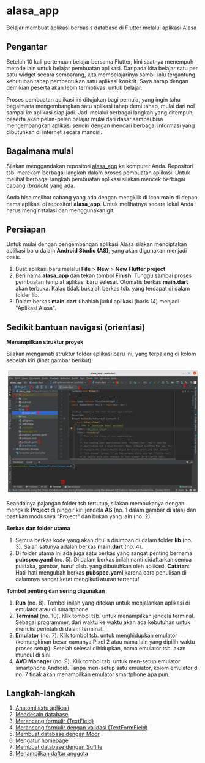 # alasa_app

Belajar membuat aplikasi berbasis database di Flutter melalui aplikasi Alasa


## Pengantar

Setelah 10 kali pertemuan belajar bersama Flutter, kini saatnya menempuh metode lain untuk belajar pembuatan aplikasi. Daripada kita belajar satu per satu widget secara sembarang, kita mempelajarinya sambil lalu tergantung kebutuhan tahap pembentukan satu aplikasi konkrit. Saya harap dengan demikian peserta akan lebih termotivasi untuk belajar.

Proses pembuatan aplikasi ini ditujukan bagi pemula, yang ingin tahu bagaimana mengembangkan satu aplikasi tahap demi tahap, mulai dari nol sampai ke aplikasi siap jadi. Jadi melalui berbagai langkah yang ditempuh, peserta akan pelan-pelan belajar mulai dari dasar sampai bisa mengembangkan aplikasi sendiri dengan mencari berbagai informasi yang dibutuhkan di internet secara mandiri.

## Bagaimana mulai

Silakan menggandakan repositori [alasa_app](https://github.com/sslaia/alasa_app) ke komputer Anda. Repositori tsb. merekam berbagai langkah dalam proses pembuatan aplikasi. Untuk melihat berbagai langkah pembuatan aplikasi silakan mencek berbagai cabang (_branch_) yang ada.

Anda bisa melihat cabang yang ada dengan mengklik di icon **main** di depan nama aplikasi di repositori **alasa_app**. Untuk melihatnya secara lokal Anda harus menginstalasi dan menggunakan git.

## Persiapan

Untuk mulai dengan pengembangan aplikasi Alasa silakan menciptakan aplikasi baru dalam **Android Studio (AS)**, yang akan digunakan menjadi basis.

1. Buat aplikasi baru melalui **File** > **New** > **New Flutter project**
2. Beri nama **alasa_app** dan tekan tombol **Finish**. Tunggu sampai proses pembuatan templat aplikasi baru selesai. Otomatis berkas **main.dart** akan terbuka. Kalau tidak bukalah berkas tsb. yang terdapat di dalam folder lib.
3. Dalam berkas **main.dart** ubahlah judul aplikasi (baris 14) menjadi "Aplikasi Alasa".


## Sedikit bantuan navigasi (orientasi)

**Menampilkan struktur proyek**

Silakan mengamati struktur folder aplikasi baru ini, yang terpajang di kolom sebelah kiri (lihat gambar berikut).

![Folder aplikasi Alasa](./struktur_folder.png?raw=true)

Seandainya pajangan folder tsb tertutup, silakan membukanya dengan mengklik **Project** di pinggir kiri jendela **AS** (no. 1 dalam gambar di atas) dan pastikan modusnya "Project" dan bukan yang lain (no. 2).

**Berkas dan folder utama**

1. Semua berkas kode yang akan ditulis disimpan di dalam folder **lib** (no. 3). Salah satunya adalah berkas **main.dart** (no. 4).
2. Di folder utama ini ada juga satu berkas yang sangat penting bernama **pubspec.yaml** (no. 5). Di dalam berkas inilah nanti didaftarkan semua pustaka, gambar, huruf dlsb. yang dibutuhkan oleh aplikasi. **Catatan**: Hati-hati mengubah berkas **pubspec.yaml** karena cara penulisan di dalamnya sangat ketat mengikuti aturan tertentu!

**Tombol penting dan sering digunakan**

1. **Run** (no. 8). Tombol inilah yang ditekan untuk menjalankan aplikasi di emulator atau di smartphone.
2. **Terminal** (no. 10). Klik tombol tsb. untuk menampilkan jendela terminal. Sebagai programmer, dari waktu ke waktu akan ada kebutuhan untuk menulis perintah di dalam terminal.
3. **Emulator** (no. 7). Klik tombol tsb. untuk menghidupkan emulator (kemungkinan besar namanya Pixel 2 atau nama lain yang dipilih waktu proses setup). Setelah selesai dihidupkan, nama emulator tsb. akan muncul di sini.
4. **AVD Manager** (no. 9). Klik tombol tsb. untuk men-setup emulator smartphone Android. Tanpa men-setup satu emulator, kolom emulator di no. 7 tidak akan menampilkan emulator smartphone apa pun.


## Langkah-langkah

1. [Anatomi satu aplikasi](./1_anatomi.md)
2. [Mendesain database](./2_mendesign_database.md)
3. [Merancang formulir (TextField)](./3_membuat_formulir_1.md)
4. [Merancang formulir dengan validasi (TextFormField)](./4_membuat_formulir_2.md)
5. [Membuat database dengan Moor](./5_membuat_database1.md)
6. [Mengatur homepage](./6_mengatur_home_page.md)
7. [Membuat database dengan Sqflite](./7_membuat_database2.md)
8. [Menampilkan daftar anggota](./8_membuat_daftar_anggota.md)


